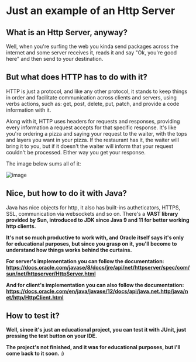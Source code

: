 # Just an example of an Http Server

## What is an Http Server, anyway?
Well, when you're surfing the web you kinda send packages across the internet and some server receives it, reads it and say "Ok, you're good here" and then send to your destination.

## But what does HTTP has to do with it? 

HTTP is just a protocol, and like any other protocol, it stands to keep things in order and facilitate communication across clients and servers, using verbs actions, such as: get, post, delete, put, patch, and provide a code information with it. 

Along with it, HTTP uses headers for requests and responses, providing every information a request accepts for that specific response. It's like you're ordering a pizza and saying your request to the waiter, with the tops and layers you want in your pizza. If the restaurant has it, the waiter will bring it to you, but if it doesn't the waiter will inform that your request couldn't be processed. Either way you get your response. 

The image below sums all of it:


![image](https://user-images.githubusercontent.com/66542266/199606145-3bf3b874-9f6c-4a21-90be-0dfd32e4f4c7.png)


## Nice, but how to do it with Java?
Java has nice objects for http, it also has built-ins autheticators, HTTPS, SSL, communication via websockets and so on. There's a <strong>VAST</vast> library provided by Sun, introduced to JDK since Java 9 and 11 for better working http clients. 

It's not so much productive to work with, and Oracle itself says it's only for educational purposes, but since you grasp on it, you'll become to understand how things works behind the curtains. 

For server's implementation you can follow the documentation: https://docs.oracle.com/javase/8/docs/jre/api/net/httpserver/spec/com/sun/net/httpserver/HttpServer.html

And for client's implementation you can also follow the documentation: https://docs.oracle.com/en/java/javase/12/docs/api/java.net.http/java/net/http/HttpClient.html

## How to test it?
Well, since it's just an educational project, you can test it with JUnit, just pressing the test button on your IDE. 

The project's not finished, and it was for educational purposes, but i'll come back to it soon. :)
